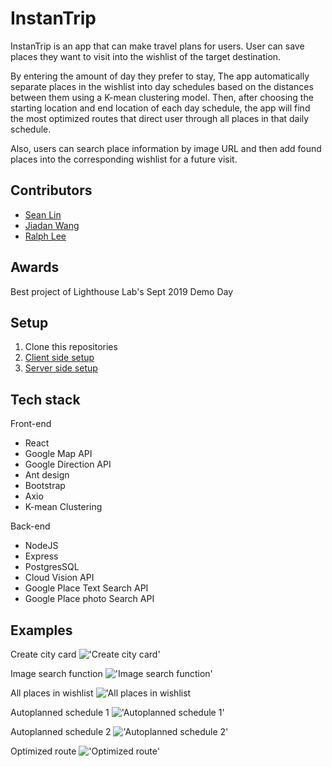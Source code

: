 # InstanTrip
InstanTrip is an app that can make travel plans for users. User can save places they want to visit into the wishlist of the target destination.

By entering the amount of day they prefer to stay, The app automatically separate places in the wishlist into day schedules based on the distances between them using a K-mean clustering model. Then, after choosing the starting location and end location of each day schedule, the app will find the most optimized routes that direct user through all places in that daily schedule.

Also, users can search place information by image URL and then add found places into the corresponding wishlist for a future visit.

## Contributors
* [Sean Lin](https://github.com/Sean-HL-Lin)
* [Jiadan Wang](https://github.com/jiadanw)
* [Ralph Lee](https://github.com/rjblee)

## Awards
Best project of Lighthouse Lab's Sept 2019 Demo Day

## Setup
1. Clone this repositories
2. [Client side setup](https://github.com/Sean-HL-Lin/InstanTrip/blob/master/final-client/README.md)
3. [Server side setup](https://github.com/Sean-HL-Lin/InstanTrip/blob/master/final-server/README.md)

## Tech stack

Front-end
* React
* Google Map API
* Google Direction API 
* Ant design
* Bootstrap
* Axio
* K-mean Clustering

Back-end
* NodeJS
* Express
* PostgresSQL
* Cloud Vision API 
* Google Place Text Search API
* Google Place photo Search API

## Examples
Create city card
!['Create city card'](https://github.com/Sean-HL-Lin/InstanTrip/blob/master/Doc/createCityCard.png)

Image search function
!['Image search function'](https://github.com/Sean-HL-Lin/InstanTrip/blob/master/Doc/imageSearch.png)

All places in wishlist
!['All places in wishlist](https://github.com/Sean-HL-Lin/InstanTrip/blob/master/Doc/allPlaces.png)

Autoplanned schedule 1
!['Autoplanned schedule 1'](https://github.com/Sean-HL-Lin/InstanTrip/blob/master/Doc/autoPlanedSchedule1.png)

Autoplanned schedule 2
!['Autoplanned schedule 2'](https://github.com/Sean-HL-Lin/InstanTrip/blob/master/Doc/autoPlanedSchedule2.png)

Optimized route
!['Optimized route'](https://github.com/Sean-HL-Lin/InstanTrip/blob/master/Doc/optimizedRoute.png)